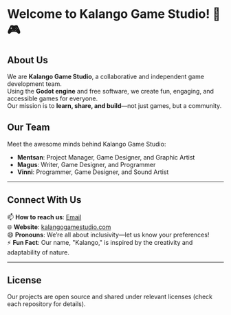 # Welcome to Kalango Game Studio! 🦎🎮

## About Us  
We are **Kalango Game Studio**, a collaborative and independent game development team.  
Using the **Godot engine** and free software, we create fun, engaging, and accessible games for everyone.  
Our mission is to **learn, share, and build**—not just games, but a community.  

## Our Team  
Meet the awesome minds behind Kalango Game Studio:  
- **Mentsan**: Project Manager, Game Designer, and Graphic Artist  
- **Magus**: Writer, Game Designer, and Programmer  
- **Vinni**: Programmer, Game Designer, and Sound Artist  

---

## Connect With Us  
📫 **How to reach us**: [Email](mailto:contact@kalangogamestudio.com)  
🌐 **Website**: [kalangogamestudio.com](#)  
😄 **Pronouns**: We’re all about inclusivity—let us know your preferences!  
⚡ **Fun Fact**: Our name, "Kalango," is inspired by the creativity and adaptability of nature.

---

## License  
Our projects are open source and shared under relevant licenses (check each repository for details).  
